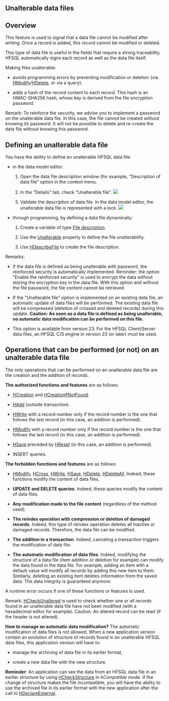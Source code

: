 
## Unalterable data files
			

<a name="NOTE1"></a>
<a name="NOTE1_1"></a>


## Overview
<a name="overview_ELTTEXTE000208"></a>
This feature is used to signal that a data file cannot be modified after writing. Once a record is added, this record cannot be modified or deleted.

This type of data file is useful in the fields that require a strong traceability. HFSQL automatically signs each record as well as the data file itself.

Making files unalterable: 

- avoids programming errors by preventing modification or deletion (via [HModify](../WDLang4/3044042.md)/[HDelete](../WDLang4/3044018.md), or via a query). 

- adds a hash of the record content to each record. This hash is an HMAC-SHA256 hash, whose key is derived from the file encryption password.




Remark: To reinforce the security, we advise you to implement a password on the unalterable data file. In this case, the file cannot be created without knowing its password. It will not be possible to delete and re-create the data file without knowing this password.

<a name="NOTE2"></a>
<a name="NOTE2_1"></a>


## Defining an unalterable data file
<a name="defining_unalterable_data_file_ELTTEXTE000232"></a>
You have the ability to define an unalterable HFSQL data file: 

- in the data model editor: 

	1. Open the data file description window (for example, "Description of data file" option in the context menu. 

	2. In the "Details" tab, check "Unalterable file". 
![](https://doc.pcsoft.fr/en-US/images/image.awp?langid=3&name=Fichiers%20de%20donn%E9es%20inalt%E9rables%20-%20HC%20N%B0001.gif&type=thumb)


	3. Validate the description of data file. In the data model editor, the unalterable data file is represented with a lock. ![](https://doc.pcsoft.fr/en-US/images/image.awp?langid=3&name=Fichiers%20de%20donn%E9es%20inalt%E9rables%20-%20HC%20N%B0002.gif)

- through programming, by defining a data file dynamically: 

	1. Create a variable of type [File description](../WDLang4/1514065.md). 

	2. Use the [Unalterable](../Proprietes/1000023376.md) property to define the file unalterability. 

	3. Use [HDescribeFile](../WDLang4/3044206.md) to create the file description. 







Remarks: 

- If the data file is defined as being unalterable with password, the reinforced security is automatically implemented.
	Reminder: the option "Enable the reinforced security" is used to encrypt the data without storing the encryption key in the data file. With this option and without the file password, the file content cannot be retrieved.

- If the "Unalterable file" option is implemented on an existing data file, an automatic update of data files will be performed. The existing data file will be compressed (deletion of crossed and deleted records) during this update. 
	**Caution: As soon as a data file is defined as being unalterable, no automatic data modification can be performed on this file**.

- This option is available from version 23. For the HFSQL Client/Server data files, an HFSQL C/S engine in version 23 (or later) must be used. 




<a name="NOTE3"></a>
<a name="NOTE3_1"></a>


## Operations that can be performed (or not) on an unalterable data file
<a name="operations_that_can_performed_not_unalterable_data_file_ELTTEXTE000256"></a>
The only operations that can be performed on an unalterable data file are the creation and the addition of records. 

**The authorized functions and features** are as follows: 

- [HCreation](../WDLang4/3044255.md) and [HCreationIfNotFound](../WDLang4/3044254.md). 

- [HAdd](../WDLang4/3044147.md) (outside transaction). 

- [HWrite](../WDLang4/3044092.md) with a record number only if the record number is the one that follows the last record (in this case, an addition is performed). 

- [HModify](../WDLang4/3044042.md) with a record number only if the record number is the one that follows the last record (in this case, an addition is performed). 

- [HSave](../WDLang4/1000021375.md) preceded by [HReset](../WDLang4/3044118.md) (in this case, an addition is performed). 

- INSERT queries.




**The forbidden functions and features** are as follows: 

- [HModify](../WDLang4/3044042.md), [HCross](../WDLang4/3044121.md), [HWrite](../WDLang4/3044092.md), [HSave](../WDLang4/1000021375.md), [HDelete](../WDLang4/3044018.md), [HDeleteAll](../WDLang4/1000017331.md). 
	Indeed, these functions modify the content of data files. 

- **UPDATE and DELETE queries**. 
	Indeed, these queries modify the content of data files. 

- **Any modification made to the file content** (regardless of the method used). 

- **The reindex operation with compression or deletion of damaged records**. 
	Indeed, this type of reindex operation deletes all inactive or damaged records. Therefore, the data file can be modified. 

- **The addition in a transaction**. 
	Indeed, canceling a transaction triggers the modification of data file. 

- **The automatic modification of data files**. 
	Indeed, modifying the structure of a data file (item addition or deletion for example) can modify the data found in the data file. 
	For example, adding an item with a default value will modify all records by adding this new item to them. Similarly, deleting an existing item deletes information from the saved data. The data integrity is guaranteed anymore.
	


A runtime error occurs if one of these functions or features is used. 

Remark: [HCheckUnaltered](../WDLang4/1000023377.md) is used to check whether one or all records found in an unalterable data file have not been modified (with a hexadecimal editor for example). Caution: An altered record can be read (if the header is not altered). 

**How to manage an automatic data modification?** 
The automatic modification of data files is not allowed. When a new application version contain an evolution of structure of records found in an unalterable HFSQL data files, this application version will have to:

- manage the archiving of data file in its earlier format,

- create a new data file with the new structure.


**Reminder**: An application can see the data from an HFSQL data file in an earlier structure by using [HCheckStructure](../WDLang4/3044068.md) in *hCompatible* mode. If the change of structure makes the file incompatible, you will have the ability to use the archived file in its earlier format with the new application after the call to [HDeclareExternal](../WDLang4/3044204.md).


